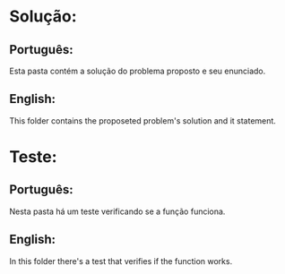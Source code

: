 # Solução:

## Português:

Esta pasta contém a solução do problema proposto e seu enunciado.

## English:

This folder contains the proposeted problem's solution and it statement.

# Teste:

## Português:

Nesta pasta há um teste verificando se a função funciona.

## English:

In this folder there's a test that verifies if the function works.
